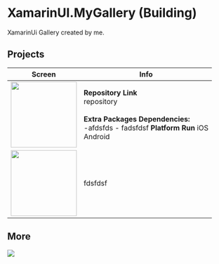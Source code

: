 # XamarinUI.MyGallery (Building)
XamarinUi Gallery created by me.

## Projects


| Screen       | Info          |
| ------------ | ------------- |
| <img width="150" src="https://github.com/alexandresanlim/XamarinUI.Dashboard/blob/master/XamarinUI.Dashboard/XamarinUI.Dashboard/Src/Img/Screen/android.gif?raw=true"/> |  **Repository Link** <br/> repository <br/><br/> **Extra Packages Dependencies:** <br/> -afdsfds - fadsfdsf **Platform Run** iOS  <br/> Android |
| <img id="card" width="150" src="https://raw.githubusercontent.com/alexandresanlim/XamarinUI.AddCreditCard/master/XamarinUI.AddCreditCard/XamarinUI.AddCreditCard/src/screenshot/android.gif"/> | fdsfdsf  |



## More
<a href="https://snppts.dev/author/alexandresanlim" target="_blank"><img src="https://camo.githubusercontent.com/b72b502eb8f3df149f75f8a72f7d0f9f35728827/68747470733a2f2f7777772e736e707074732e6465762f696d672f736e707074732d62616467652e6a7067" /></a>
